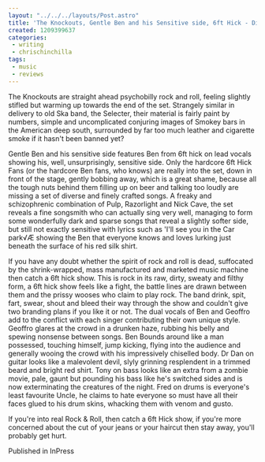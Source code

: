 ```yaml
---
layout: "../../../layouts/Post.astro"
title: 'The Knockouts, Gentle Ben and his Sensitive side, 6ft Hick - Ding Dong Lounge'
created: 1209399637
categories:
 - writing
 - chrischinchilla
tags: 
 - music 
 - reviews
---
```


The Knockouts are straight ahead psychobilly rock and roll, feeling slightly stifled but warming up towards the end of the set. Strangely similar in delivery to old Ska band, the Selecter, their material is fairly paint by numbers, simple and uncomplicated conjuring images of Smokey bars in the American deep south, surrounded by far too much leather and cigarette smoke if it hasn't been banned yet?

Gentle Ben and his sensitive side features Ben from 6ft hick on lead vocals showing his, well, unsurprisingly, sensitive side. Only the hardcore 6ft Hick Fans (or the hardcore Ben fans, who knows) are really into the set, down in front of the stage, gently bobbing away, which is a great shame, because all the tough nuts behind them filling up on beer and talking too loudly are missing a set of diverse and finely crafted songs. A freaky and schizophrenic combination of Pulp, Razorlight and Nick Cave, the set reveals a fine songsmith who can actually sing very well, managing to form some wonderfully dark and sparse songs that reveal a slightly softer side, but still not exactly sensitive with lyrics such as 'I'll see you in the Car park√Æ showing the Ben that everyone knows and loves lurking just beneath the surface of his red silk shirt.

If you have any doubt whether the spirit of rock and roll is dead, suffocated by the shrink-wrapped, mass manufactured and marketed music machine then catch a 6ft hick show. This is rock in its raw, dirty, sweaty and filthy form, a 6ft hick show feels like a fight, the battle lines are drawn between them and the prissy wooses who claim to play rock. The band drink, spit, fart, swear, shout and bleed their way through the show and couldn't give two branding plans if you like it or not. The dual vocals of Ben and Geoffro add to the conflict with each singer contributing their own unique style. Geoffro glares at the crowd in a drunken haze, rubbing his belly and spewing nonsense between songs. Ben Bounds around like a man possessed, touching himself, jump kicking, flying into the audience and generally wooing the crowd with his impressively chiselled body. Dr Dan on guitar looks like a malevolent devil, slyly grinning resplendent in a trimmed beard and bright red shirt. Tony on bass looks like an extra from a zombie movie, pale, gaunt but pounding his bass like he's switched sides and is now exterminating the creatures of the night. Fred on drums is everyone's least favourite Uncle, he claims to hate everyone so must have all their faces glued to his drum skins, whacking them with venom and gusto.

If you're into real Rock & Roll, then catch a 6ft Hick show, if you're more concerned about the cut of your jeans or your haircut then stay away, you'll probably get hurt.

Published in InPress
